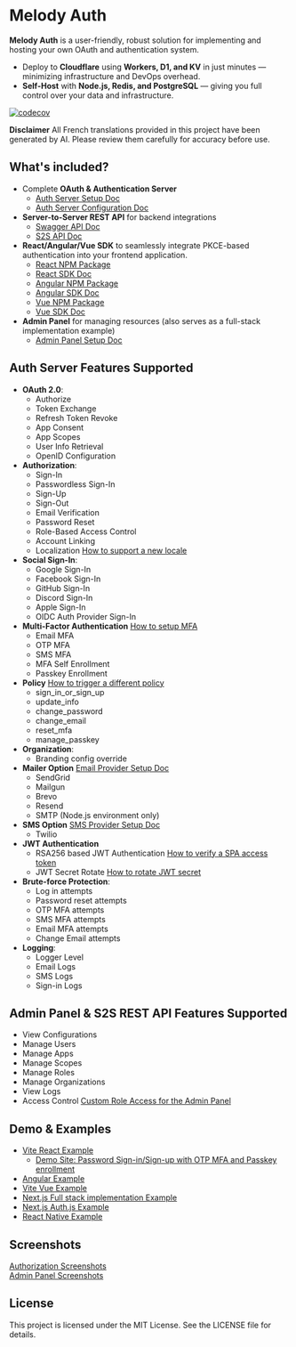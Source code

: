 # Melody Auth

**Melody Auth** is a user-friendly, robust solution for implementing and hosting your own OAuth and authentication system.
- Deploy to **Cloudflare** using **Workers, D1, and KV** in just minutes — minimizing infrastructure and DevOps overhead.
- **Self-Host** with **Node.js, Redis, and PostgreSQL** — giving you full control over your data and infrastructure.

[![codecov](https://codecov.io/gh/ValueMelody/melody-auth/graph/badge.svg?token=AB3C1DCJJM)](https://codecov.io/gh/ValueMelody/melody-auth)

**Disclaimer** All French translations provided in this project have been generated by AI. Please review them carefully for accuracy before use.

## What's included?
- Complete **OAuth & Authentication Server**
  - [Auth Server Setup Doc](https://auth.valuemelody.com/auth-server-setup.html)
  - [Auth Server Configuration Doc](https://auth.valuemelody.com/auth-server-configuration.html)
- **Server-to-Server REST API** for backend integrations
  - [Swagger API Doc](https://auth-server.valuemelody.com/api/v1/swagger)
  - [S2S API Doc](https://auth.valuemelody.com/s2s-api.html)
- **React/Angular/Vue SDK** to seamlessly integrate PKCE-based authentication into your frontend application.
  - [React NPM Package](https://www.npmjs.com/package/@melody-auth/react)
  - [React SDK Doc](https://auth.valuemelody.com/react-sdk.html)
  - [Angular NPM Package](https://www.npmjs.com/package/@melody-auth/angular)
  - [Angular SDK Doc](https://auth.valuemelody.com/angular-sdk.html)
  - [Vue NPM Package](https://www.npmjs.com/package/@melody-auth/vue)
  - [Vue SDK Doc](https://auth.valuemelody.com/vue-sdk.html)
- **Admin Panel** for managing resources (also serves as a full-stack implementation example)
  - [Admin Panel Setup Doc](https://auth.valuemelody.com/admin-panel-setup.html)

## Auth Server Features Supported
- <b>OAuth 2.0</b>:
  - Authorize
  - Token Exchange
  - Refresh Token Revoke
  - App Consent
  - App Scopes
  - User Info Retrieval
  - OpenID Configuration
- <b>Authorization</b>:
  - Sign-In
  - Passwordless Sign-In
  - Sign-Up
  - Sign-Out
  - Email Verification
  - Password Reset
  - Role-Based Access Control
  - Account Linking
  - Localization [How to support a new locale](https://auth.valuemelody.com/q_a.html#how-to-support-a-new-locale)
- <b>Social Sign-In</b>:
  - Google Sign-In
  - Facebook Sign-In
  - GitHub Sign-In
  - Discord Sign-In
  - Apple Sign-In
  - OIDC Auth Provider Sign-In
- <b>Multi-Factor Authentication</b> [How to setup MFA](https://auth.valuemelody.com/q_a.html#how-to-setup-mfa)
  - Email MFA
  - OTP MFA
  - SMS MFA
  - MFA Self Enrollment
  - Passkey Enrollment
- <b>Policy</b> [How to trigger a different policy](https://auth.valuemelody.com/q_a.html#how-to-trigger-a-different-policy)
  - sign_in_or_sign_up
  - update_info
  - change_password
  - change_email
  - reset_mfa
  - manage_passkey
- <b>Organization</b>:
  - Branding config override
- <b>Mailer Option</b> [Email Provider Setup Doc](https://auth.valuemelody.com/email-provider-setup.html)
  - SendGrid
  - Mailgun
  - Brevo
  - Resend
  - SMTP (Node.js environment only)
- <b>SMS Option</b> [SMS Provider Setup Doc](https://auth.valuemelody.com/sms-provider-setup.html)
  - Twilio
- <b>JWT Authentication</b>
  - RSA256 based JWT Authentication [How to verify a SPA access token](https://auth.valuemelody.com/q_a.html#how-to-verify-a-spa-access-token)
  - JWT Secret Rotate [How to rotate JWT secret](https://auth.valuemelody.com/q_a.html#how-to-rotate-jwt-secret)
- <b>Brute-force Protection</b>:
  - Log in attempts
  - Password reset attempts
  - OTP MFA attempts
  - SMS MFA attempts
  - Email MFA attempts
  - Change Email attempts
- <b>Logging</b>:
  - Logger Level
  - Email Logs
  - SMS Logs
  - Sign-in Logs

## Admin Panel & S2S REST API Features Supported
- View Configurations
- Manage Users
- Manage Apps
- Manage Scopes
- Manage Roles
- Manage Organizations
- View Logs
- Access Control [Custom Role Access for the Admin Panel](https://auth.valuemelody.com/admin-panel-setup.html#custom-role-access-for-the-admin-panel)

## Demo & Examples
- [Vite React Example](https://github.com/ValueMelody/melody-auth/tree/main/examples/vite-react-demo)
  - [Demo Site: Password Sign-in/Sign-up with OTP MFA and Passkey enrollment](https://auth-demo.valuemelody.com)
- [Angular Example](https://github.com/ValueMelody/melody-auth/tree/main/examples/angular-example)
- [Vite Vue Example](https://github.com/ValueMelody/melody-auth/tree/main/examples/vite-vue-example)
- [Next.js Full stack implementation Example](https://github.com/ValueMelody/melody-auth/tree/main/admin-panel)
- [Next.js Auth.js Example](https://github.com/ValueMelody/melody-auth/tree/main/examples/next-auth-js-example)
- [React Native Example](https://github.com/ValueMelody/melody-auth/tree/main/examples/react-native-example)

## Screenshots
[Authorization Screenshots](https://auth.valuemelody.com/screenshots.html#identity-pages-and-emails)  
[Admin Panel Screenshots](https://auth.valuemelody.com/screenshots.html#admin-panel-pages)

## License

This project is licensed under the MIT License. See the LICENSE file for details.

